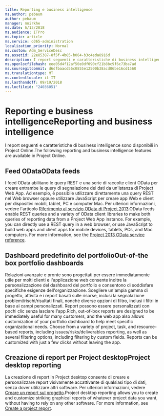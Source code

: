 ```yaml
---
title: Reporting e business intelligence
ms.author: pebaum
author: pebaum
manager: mnirkhe
ms.date: 6/13/2018
ms.audience: ITPro
ms.topic: article
ms.service: o365-administration
localization_priority: Normal
ms.custom: Adm_ServiceDesc
ms.assetid: 22e85387-8f5f-4b85-b064-b3c4eda8916d
description: I report seguenti e caratteristiche di business intelligence sono disponibili in Project Online.
ms.openlocfilehash: eee05d4f12af50e0df090cf21b8bc9f6c73ba7ad
ms.sourcegitcommit: d6dfbaacd56c0855e12500b38acd06be16cd1560
ms.translationtype: MT
ms.contentlocale: it-IT
ms.lasthandoff: 09/19/2018
ms.locfileid: "24036051"
---
```

# <a name="reporting-and-business-intelligence"></a><span data-ttu-id="0dbfd-103">Reporting e business intelligence</span><span class="sxs-lookup"><span data-stu-id="0dbfd-103">Reporting and business intelligence</span></span>

<span data-ttu-id="0dbfd-104">I report seguenti e caratteristiche di business intelligence sono disponibili in Project Online.</span><span class="sxs-lookup"><span data-stu-id="0dbfd-104">The following reporting and business intelligence features are available in Project Online.</span></span>
  
## <a name="odata-feeds"></a><span data-ttu-id="0dbfd-105">Feed OData</span><span class="sxs-lookup"><span data-stu-id="0dbfd-105">OData feeds</span></span>
<span data-ttu-id="0dbfd-106"><a name="bkmk_ODataFeeds"> </a></span><span class="sxs-lookup"><span data-stu-id="0dbfd-106"></span></span>

<span data-ttu-id="0dbfd-p101">I feed OData abilitano le query REST e una serie di raccolte client OData per creare entrambe le query di segnalazione dei dati da un'istanza di Project Web App. Ad esempio, è possibile utilizzare direttamente una query REST nel Web browser oppure utilizzare JavaScript per creare app Web e client per dispositivi mobili, tablet, PC e computer Mac. Per ulteriori informazioni, vedere l'articolo [Riferimento al servizio OData di Project 2013](http://go.microsoft.com/fwlink/?LinkID=823655&amp;clcid=0x409).</span><span class="sxs-lookup"><span data-stu-id="0dbfd-p101">OData feeds enable REST queries and a variety of OData client libraries to make both queries of reporting data from a Project Web App instance. For example, you can directly use a REST query in a web browser, or use JavaScript to build web apps and client apps for mobile devices, tablets, PCs, and Mac computers. For more information, see the [Project 2013 OData service reference](http://go.microsoft.com/fwlink/?LinkID=823655&amp;clcid=0x409).</span></span>
  
## <a name="out-of-the-box-portfolio-dashboards"></a><span data-ttu-id="0dbfd-110">Dashboard predefinito del portfolio</span><span class="sxs-lookup"><span data-stu-id="0dbfd-110">Out-of-the box portfolio dashboards</span></span>
<span data-ttu-id="0dbfd-111"><a name="bkmk_OutOfTheBoxPortfolioDashboards"> </a></span><span class="sxs-lookup"><span data-stu-id="0dbfd-111"></span></span>

<span data-ttu-id="0dbfd-p102">Relazioni avanzate e pronte sono progettati per essere immediatamente utile per molti clienti e l'applicazione web consente inoltre la personalizzazione del dashboard del portfolio e consentono di soddisfare specifiche esigenze dell'organizzazione. Scegliere un'ampia gamma di progetto, attività e i report basati sulle risorse, inclusi la segnalazione problemi/rischi/risultati finali, nonché diverse opzioni di filtro, inclusi i filtri in base ai campi personalizzati. Report possono essere personalizzati con pochi clic senza lasciare l'app.</span><span class="sxs-lookup"><span data-stu-id="0dbfd-p102">Rich, out-of-box reports are designed to be immediately useful for many customers, and the web app also allows customization of your portfolio dashboard to help meet specific organizational needs. Choose from a variety of project, task, and resource-based reports, including issues/risks/deliverables reporting, as well as several filtering options, including filtering by custom fields. Reports can be customized with just a few clicks without leaving the app.</span></span> 
  
## <a name="project-desktop-reporting"></a><span data-ttu-id="0dbfd-115">Creazione di report per Project desktop</span><span class="sxs-lookup"><span data-stu-id="0dbfd-115">Project desktop reporting</span></span>
<span data-ttu-id="0dbfd-116"><a name="bkmk_ProjectDesktopReporting"> </a></span><span class="sxs-lookup"><span data-stu-id="0dbfd-116"><a name="bkmk_ProjectDesktopReporting"> </a></span></span>

<span data-ttu-id="0dbfd-p103">La creazione di report in Project desktop consente di creare e personalizzare report visivamente accattivante di qualsiasi tipo di dati, senza dover utilizzare altri software. Per ulteriori informazioni, vedere [Creare un report sul progetto](http://go.microsoft.com/fwlink/?LinkID=823657&amp;clcid=0x409).</span><span class="sxs-lookup"><span data-stu-id="0dbfd-p103">Project desktop reporting allows you to create and customize striking graphical reports of whatever project data you want, without having to rely on any other software. For more information, see [Create a project report](http://go.microsoft.com/fwlink/?LinkID=823657&amp;clcid=0x409).</span></span>
  

